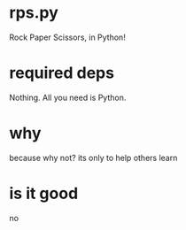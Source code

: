 # rps.py
Rock Paper Scissors, in Python!
# required deps
Nothing. All you need is Python.
# why
because why not? its only to help others learn
# is it good
no
